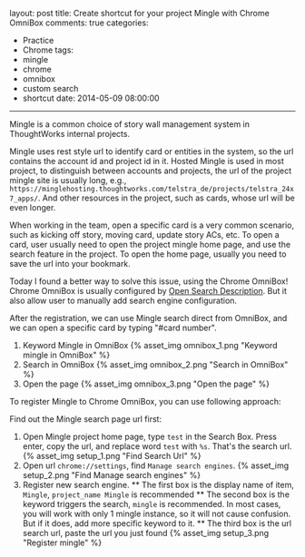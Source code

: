 layout: post
title: Create shortcut for your project Mingle with Chrome OmniBox
comments: true
categories:
  - Practice
  - Chrome
tags:
  - mingle
  - chrome
  - omnibox
  - custom search
  - shortcut
date: 2014-05-09 08:00:00
---
Mingle is a common choice of story wall management system in ThoughtWorks internal projects.

Mingle uses rest style url to identify card or entities in the system, so the url contains the account id and project id in it.
Hosted Mingle is used in most project, to distinguish between accounts and projects, the url of the project mingle site is usually long, e.g., `https://minglehosting.thoughtworks.com/telstra_de/projects/telstra_24x7_apps/`. And other resources in the project, such as cards, whose url will be even longer.

When working in the team, open a specific card is a very common scenario, such as kicking off story, moving card, update story ACs, etc. To open a card, user usually need to open the project mingle home page, and use the search feature in the project. To open the home page, usually you need to save the url into your bookmark.

Today I found a better way to solve this issue, using the Chrome OmniBox! Chrome OmniBox is usually configured by [Open Search Description](http://www.opensearch.org/Home). But it also allow user to manually add search engine configuration.

After the registration, we can use Mingle search direct from OmniBox, and we can open a specific card by typing "#card number".

1. Keyword Mingle in OmniBox
{% asset_img omnibox_1.png "Keyword mingle in OmniBox" %}
2. Search in OmniBox
{% asset_img omnibox_2.png "Search in OmniBox" %}
3. Open the page
{% asset_img omnibox_3.png "Open the page" %}

To register Mingle to Chrome OmniBox, you can use following approach:

Find out the Mingle search page url first:

1. Open Mingle project home page, type `test` in the Search Box. Press enter, copy the url, and replace word `test` with `%s`. That's the search url.
{% asset_img setup_1.png "Find Search Url" %}
2. Open url `chrome://settings`, find `Manage search engines`.
{% asset_img setup_2.png "Find Manage search engines" %}
3. Register new search engine.
  ** The first box is the display name of item, `Mingle`, `project_name Mingle` is recommended
  ** The second box is the keyword triggers the search, `mingle` is recommended. In most cases, you will work with only 1 mingle instance, so it will not cause confusion. But if it does, add more specific keyword to it.
  ** The third box is the url search url, paste the url you just found
{% asset_img setup_3.png "Register mingle" %}
